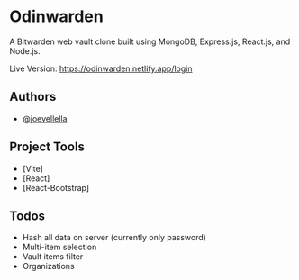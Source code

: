 # Odinwarden

A Bitwarden web vault clone built using MongoDB, Express.js, React.js, and Node.js.

Live Version: https://odinwarden.netlify.app/login

## Authors

- [@joevellella](https://www.github.com/valhallaco)

## Project Tools

- [Vite]
- [React]
- [React-Bootstrap]

## Todos

- Hash all data on server (currently only password)
- Multi-item selection
- Vault items filter
- Organizations

